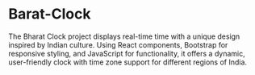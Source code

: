 # Barat-Clock
The Bharat Clock project displays real-time time with a unique design inspired by Indian culture. Using React components, Bootstrap for responsive styling, and JavaScript for functionality, it offers a dynamic, user-friendly clock with time zone support for different regions of India.
